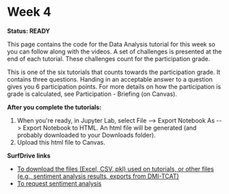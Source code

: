 # Week 4 

**Status: READY** 

 This page contains the code for the Data Analysis tutorial for this week so you can follow along with the videos. A set of challenges is presented at the end of each tutorial. These challenges count for the participation grade. 
 
 This is one of the six tutorials that counts towards the participation grade. It contains three questions. Handing in an acceptable answer to a question gives you 6 participation points. For more details on how the participation is grade is calculated, see Participation - Briefing (on Canvas).

**After you complete the tutorials:**
1. When you're ready, in Jupyter Lab, select File --> Export Notebook As --> Export Notebook to HTML. An html file will be generated (and probably downloaded to your Downloads folder). 
2. Upload this html file to Canvas.

**SurfDrive links**
* [To download the files (Excel, CSV, pkl) used on tutorials, or other files (e.g., sentiment analysis results, exports from DMI-TCAT)](https://surfdrive.surf.nl/files/index.php/s/xCcWVPpaAnz3MJ2)
* [To request sentiment analysis](https://surfdrive.surf.nl/files/index.php/s/SJQrSfASpewMUgp)
